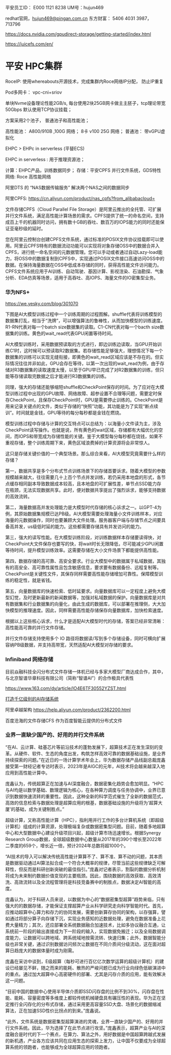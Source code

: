 平安员工ID： E000  1121 8238 
UM号：hujun469 

redhat官网，hujun469@pingan.com.cn 
东方财富： 5406 4031 3987， 713796


https://docs.nvidia.com/gpudirect-storage/getting-started/index.html


https://juicefs.com/en/

# 平安 HPC集群

RoceIP: 使用whereabouts开源技术，完成集群内Roce网络IP分配， 防止IP重复

Pod多网卡： vpc-cni+sriov

单块Nvme设备理论性能2GB/s, 每台使用2块25GB网卡做主主胚子，tcp理论带宽50Gbps
默认使用TCP协议挂载； 

方案采用2个池子， 普通池子和高性能池； 


高性能池： A800/910B ,100G 网络； 8卡 v100 25G 网络；
普通池：  带vGPU虚拟化

EHPC > EHPc in serverless (平替ECS)

EHPC in serverless : 用于推理资源池；

计算：EHPC产品，训练数据同步；
存储：平安CPFS 并行文件系统，GDS特性
网络: Roce 高性能网络


阿里DTS 的 “NAS数据传输服务”  解决两个NAS之间的数据同步 

阿里CPFS: https://cn.aliyun.com/product/nas_cpfs?from_alibabacloud=

文件存储CPFS（Cloud Parallel File Storage）是阿里云推出的全托管、可扩展并行文件系统，满足高性能计算场景的需求。CPFS提供了统一的命名空间，支持成百上千的机器同时访问，拥有数十GB的吞吐、数百万的IOPS能力的同时还能保证亚毫秒级的延时。

您在阿里云控制台创建CPFS文件系统，通过标准的POSIX文件协议挂载即可以使用。阿里云CPFS特有的数据流动功能可以实现将对象存储OSS中的数据合并入CPFS，进行统一命名空间的元数据管理。您可以手动或者通过自动Lazy-load能力，将OSS中的数据复制到CPFS中，实现通过POSIX文件接口高速访问OSS中的数据。在保持海量数据在OSS中低成本存储的同时，获得高性能文件访问能力。CPFS文件系统应用于AI训练、自动驾驶、基因计算、影视渲染、石油勘探、气象分析、EDA仿真等场景，适用于高吞吐、高IOPS、海量文件的IO密集型业务。


### 华为NFS+

https://we.yesky.com/blog/301070

下图是AI大模型训练过程中一个训练周期的过程图解。shuffle代表将训练模型的数据集打乱，相当于“洗牌”，可以增强算法的鲁棒性，从而加快模型的训练速度。R1-RN代表对每一个batch size数据集的读取。C1-CN代表对每一个bacth size数据集的训练。黄色的wait_read代表GPU闲置等待时间。


AI大模型训练时，采用数据预读取的方式进行，即边训练边读取，当GPU开始训练C1时，这时候可以预读取R2数据集。若存储性能足够强大，理想情况下每一个数据集的训练可以实现无缝衔接，即黄色的wait_read区域应该是不存在的。但实际情况往往并非如此，GPU会存在等待，以第一次出现的wait_read为例，由于存储对R3数据集的读取速度太慢，以至于GPU早已完成了对R2数据集的训练，但只能等存储读取完数据之后才能进行R3数据集的训练。

同理，强大的存储还能够缩短shuffle和CheckPoint保存的时间。为了应对在大模型训练过程中出现的GPU故障、网络故障、超参设置不合理等问题，需要定时保存CheckPoint，且保存CheckPoint时，GPU是需要停止训练的。CheckPoint是用来记录关键点的文件，类似于存储的“快照”功能，其功能是为了实现“断点续训”。时间就是金钱，GPU等待的每分每秒都是金钱在燃烧。

模型训练过程中存储与计算的交互特点可以总结为：以海量小文件读为主，涉及CheckPoint读写操作。也就是说，所有黄色的wait区域，存储都有大幅优化的空间，而IOPS和带宽成为存储性能的关键。鉴于大模型每分每秒都在烧钱，如果不重视存储，整个训练周期下来，黄色区域浪费掉的计算资源将会非常惊人。

这只是存储关键价值的一个典型场景。那么综合来看，AI大模型究竟需要什么样的存储？

第一，数据共享是多个分布式节点训练场景下的存储首要诉求。随着大模型的参数规模越来越大，往往需要几十上百个节点并发训练，若仍采用本地盘的形式，各节点缓存相同副本导致数据成本较高，且本地盘的可扩展性差，单节点SSD能力存在瓶颈，无法实现数据共享。此时，便对数据共享提出了强烈诉求，能够支持数据的高效流转。

第二，海量数据高并发处理能力是大模型时代存储的核心诉求之一。以GPT-4为例，其原始数据集规模已达PB级。AI大模型需要处理海量小文件训练样本，对应海量的元数据操作，同时也要兼顾大文件处理。服务器客户端与存储节点之间要具备高并发，us级低时延的能力。这些都需要存储具有并发访问的能力。

第三，强大的读写性能。在大模型训练阶段，对训练数据样本存储要读得快，对CheckPoint大文件保存也要写的快，将wait时长无限降低，尽可能减少GPU闲置等待时间，提升模型训练效率。这需要存储在大小文件场景下都能提供高性能。

第四，数据存储的高可靠、高安全要求。行业大模型中的数据属于私域数据，其独有的高安全、高可靠性属性且包含敏感信息，要求要有数据备份、远程复制等。CheckPoint是关键性文件，其保存同样需要高性能存储增加可靠性。保障模型训练的稳定性，就是省钱。

第五，向量数据库的快速检索、低时延要求。向量数据库可以一定程度上避免大模型幻觉，及时更新最新的新闻数据等，加强对私域数据的保护。向量数据库是对共有数据集和行业数据集的向量化，由此生成的数据库，可以部署在推理侧，大大加快模型的推理速度。因此，同样需要高性能存储保存向量数据库，加快检索速度。

根据以上这些核心诉求，什么才是适配AI大模型时代的存储，答案已经非常清晰：高性能高可靠的并行文件存储。

并行文件存储支持使用多个 IO 路径将数据读/写到多个存储设备，同时可横向扩展容纳PB级数据，并支持高带宽，天然适配AI大模型对存储的要求。


### Infiniband 网络存储 

目前焱融科技全闪分布式文件存储一体机已经与多家大模型厂商达成合作，其中，与北京智谱华章科技有限公司（简称“智谱AI”）的合作极具代表性

https://www.163.com/dy/article/IO4E6TF30552YZST.html

[打造千亿级别的AI存储系统](https://aigc.luomor.com/2023/09/16/%E6%89%93%E9%80%A0%E5%8D%83%E4%BA%BF%E6%96%87%E4%BB%B6%E9%87%8F%E7%BA%A7%E7%9A%84%E5%A4%A7%E8%A7%84%E6%A8%A1%E5%88%86%E5%B8%83%E5%BC%8F%E6%96%87%E4%BB%B6%E7%B3%BB%E7%BB%9F/)


阿里卓越架构  https://help.aliyun.com/product/2362200.html

百度沧海的文件存储CFS 作为百度智能云提供的分布式文件

### 业界一直缺少国产的、好用的并行文件系统

“在AI、云计算、硅基芯片等前沿技术的蓬勃发展下，超算技术正在发生深刻的变革。从硬件、软件、生态的角度出发，构筑怎样高效可靠的数据基础设施，是业界持续探索的问题。”在近日的一场计算学术年会上，华为数据存储产品线副总裁庞鑫接受第一财经记者专访时表示，2023年是AIGC的元年，AI技术将会越来越深入地应用到高性能计算中。

庞鑫认为，传统超算正在加速与AI深度融合，数据密集化趋势会愈加明显。“HPC与AI均是以数学基础、数理逻辑为核心，在各种算力调度与任务协调中，业界已意识到数据快速流转的重要性。因此，这种全新的科学范式催生了全新的数据范式，高效的信息检索与数据处理是超算应用的根基，数据基础设施的升级将为‘超算大厦’的基础，成为关键制胜点。”

超级计算，又称高性能计算（HPC），指利用并行工作的多台计算机系统（即超级计算机）组成的计算资源，处理极端复杂或数据密集型问题。目前，随着多地超算中心和大型数据中心建设升级项目兴起，超级计算市场迅速增长。根据Synergy Research Group数据，全球超级数据中心数量从2017年的390个增长至2022年二季度的659个，增长近一倍，预计2024年总数将超1000个。

“AI技术的导入可以解决传统高性能计算算不了、算不准、算不动的问题，其本质是数据驱动通过AI算法拟合成一个符合大概率的规律，尽管当前这些规律缺乏可解释性，但反而是科研创新突破的最佳指引。”庞鑫对记者表示，割裂的数据分析机制将成为未来制约数据价值变现的主要瓶颈。因此，围绕数据的高效获取、高效清洗、高效流转以及全流程管理将是科技竞备赛中的制胜点，数据决定AI智能的高度。

庞鑫认为，对于科研人员来说，以数据为中心的“数据密集型超算”趋势来临，只有强大的的数据存储，才能保证支撑超算产业从科学研究走向科学智能时代。首先，应推动超算中心算力和存力的协同发展，需要创新算存协同的架构，以存强算，譬如通过将部分算子向存储下沉，实现业务感知的近数据处理，避免在数据准备上花费大量精力；其次，还应部署全系统数据融合加速技术，比如多协议融合互通，让系统前一阶段的输出直接成为下一阶段的输入，实现数据免搬迁；以及全局数据调度能力，让数据可以跨地域、跨系统域地按需流转、快速归集；此外，数据智能分级也非常关键，通过识别数据访问频次让数据在不同介质间分级流动，这在面对超算日趋庞大的数据体量时成为刚需。

庞鑫在采访中谈到，E级超算（每秒可进行百亿亿次数学运算的超级计算机）的建设已经屡见不鲜，随之而来的能耗、散热的严峻问题已成为行业向绿色低碳演进中的重点。通过加大超算中心高密硬件的部署、尤其是闪存介质的应用，能有效解决这一问题。

“目前中国的数据中心使用半导体介质即SSD闪存盘的比例不到30%，闪存盘在性能、能耗、容量密度等多维度上都较传统机械硬盘具有碾压性的表现。华为正在坚定推行全闪存化的分布式存储，通过采用更高容量SSD大盘、场景化的数据缩减算法，正在加速SSD性价比拐点的到来。”庞鑫说。

“此外，文件系统是数据密集型超算演进的灵魂，业界一直缺少国产的、好用的并行文件系统。因此，华为选择了在此节点进行攻坚。”庞鑫表示，超算产业与AI的深度融合是时代的下一个赛点，在算力、算法之外，用好数据是中国超算跨越式发展的新机遇，产业各方应该共同在应用生态的探索上发力，让中国不仅要成为全球超算系统的领跑者，也能够成为全球超算应用的领跑者。

